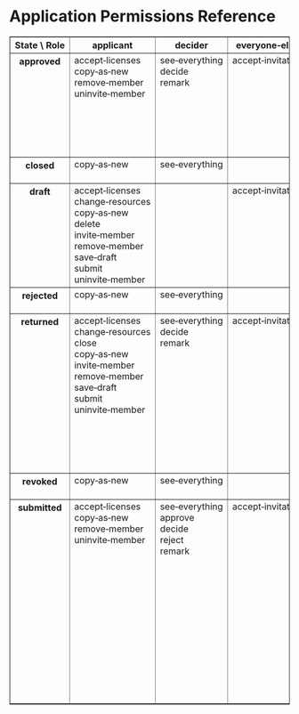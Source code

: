 # Application Permissions Reference

<table border="1"><tr><th>State \ Role</th><th>applicant</th><th>decider</th><th>everyone‑else</th><th>expirer</th><th>handler</th><th>member</th><th>past‑decider</th><th>past‑reviewer</th><th>reporter</th><th>reviewer</th></tr><tr><th valign="top">approved</th><td valign="top"><!-- role: applicant --><div>accept‑licenses</div><div>copy‑as‑new</div><div>remove‑member</div><div>uninvite‑member</div></td><td valign="top"><!-- role: decider --><div>see‑everything</div><div>decide</div><div>remark</div></td><td valign="top"><!-- role: everyone-else --><div>accept‑invitation</div></td><td valign="top"><!-- role: expirer --><div>delete</div><div>send‑expiration‑notifications</div></td><td valign="top"><!-- role: handler --><div>see‑everything</div><div>add‑member</div><div>change‑resources</div><div>close</div><div>invite‑member</div><div>remark</div><div>remove‑member</div><div>revoke</div><div>uninvite‑member</div></td><td valign="top"><!-- role: member --><div>accept‑licenses</div><div>copy‑as‑new</div></td><td valign="top"><!-- role: past-decider --><div>see‑everything</div><div>remark</div></td><td valign="top"><!-- role: past-reviewer --><div>see‑everything</div><div>remark</div></td><td valign="top"><!-- role: reporter --><div>see‑everything</div></td><td valign="top"><!-- role: reviewer --><div>see‑everything</div><div>remark</div><div>review</div></td></tr><tr><th valign="top">closed</th><td valign="top"><!-- role: applicant --><div>copy‑as‑new</div></td><td valign="top"><!-- role: decider --><div>see‑everything</div></td><td valign="top"><!-- role: everyone-else --></td><td valign="top"><!-- role: expirer --><div>delete</div><div>send‑expiration‑notifications</div></td><td valign="top"><!-- role: handler --><div>see‑everything</div><div>remark</div></td><td valign="top"><!-- role: member --><div>copy‑as‑new</div></td><td valign="top"><!-- role: past-decider --><div>see‑everything</div></td><td valign="top"><!-- role: past-reviewer --><div>see‑everything</div></td><td valign="top"><!-- role: reporter --><div>see‑everything</div></td><td valign="top"><!-- role: reviewer --><div>see‑everything</div></td></tr><tr><th valign="top">draft</th><td valign="top"><!-- role: applicant --><div>accept‑licenses</div><div>change‑resources</div><div>copy‑as‑new</div><div>delete</div><div>invite‑member</div><div>remove‑member</div><div>save‑draft</div><div>submit</div><div>uninvite‑member</div></td><td valign="top"><!-- role: decider --></td><td valign="top"><!-- role: everyone-else --><div>accept‑invitation</div></td><td valign="top"><!-- role: expirer --><div>delete</div><div>send‑expiration‑notifications</div></td><td valign="top"><!-- role: handler --></td><td valign="top"><!-- role: member --><div>accept‑licenses</div><div>copy‑as‑new</div></td><td valign="top"><!-- role: past-decider --></td><td valign="top"><!-- role: past-reviewer --></td><td valign="top"><!-- role: reporter --><div>see‑everything</div></td><td valign="top"><!-- role: reviewer --></td></tr><tr><th valign="top">rejected</th><td valign="top"><!-- role: applicant --><div>copy‑as‑new</div></td><td valign="top"><!-- role: decider --><div>see‑everything</div></td><td valign="top"><!-- role: everyone-else --></td><td valign="top"><!-- role: expirer --><div>delete</div><div>send‑expiration‑notifications</div></td><td valign="top"><!-- role: handler --><div>see‑everything</div><div>remark</div></td><td valign="top"><!-- role: member --><div>copy‑as‑new</div></td><td valign="top"><!-- role: past-decider --><div>see‑everything</div></td><td valign="top"><!-- role: past-reviewer --><div>see‑everything</div></td><td valign="top"><!-- role: reporter --><div>see‑everything</div></td><td valign="top"><!-- role: reviewer --><div>see‑everything</div></td></tr><tr><th valign="top">returned</th><td valign="top"><!-- role: applicant --><div>accept‑licenses</div><div>change‑resources</div><div>close</div><div>copy‑as‑new</div><div>invite‑member</div><div>remove‑member</div><div>save‑draft</div><div>submit</div><div>uninvite‑member</div></td><td valign="top"><!-- role: decider --><div>see‑everything</div><div>decide</div><div>remark</div></td><td valign="top"><!-- role: everyone-else --><div>accept‑invitation</div></td><td valign="top"><!-- role: expirer --><div>delete</div><div>send‑expiration‑notifications</div></td><td valign="top"><!-- role: handler --><div>see‑everything</div><div>add‑licenses</div><div>add‑member</div><div>assign‑external‑id</div><div>change‑applicant</div><div>change‑resources</div><div>close</div><div>invite‑decider</div><div>invite‑member</div><div>invite‑reviewer</div><div>remark</div><div>remove‑member</div><div>request‑review</div><div>uninvite‑member</div></td><td valign="top"><!-- role: member --><div>accept‑licenses</div><div>copy‑as‑new</div></td><td valign="top"><!-- role: past-decider --><div>see‑everything</div><div>remark</div></td><td valign="top"><!-- role: past-reviewer --><div>see‑everything</div><div>remark</div></td><td valign="top"><!-- role: reporter --><div>see‑everything</div></td><td valign="top"><!-- role: reviewer --><div>see‑everything</div><div>remark</div><div>review</div></td></tr><tr><th valign="top">revoked</th><td valign="top"><!-- role: applicant --><div>copy‑as‑new</div></td><td valign="top"><!-- role: decider --><div>see‑everything</div></td><td valign="top"><!-- role: everyone-else --></td><td valign="top"><!-- role: expirer --><div>delete</div><div>send‑expiration‑notifications</div></td><td valign="top"><!-- role: handler --><div>see‑everything</div><div>remark</div></td><td valign="top"><!-- role: member --><div>copy‑as‑new</div></td><td valign="top"><!-- role: past-decider --><div>see‑everything</div></td><td valign="top"><!-- role: past-reviewer --><div>see‑everything</div></td><td valign="top"><!-- role: reporter --><div>see‑everything</div></td><td valign="top"><!-- role: reviewer --><div>see‑everything</div></td></tr><tr><th valign="top">submitted</th><td valign="top"><!-- role: applicant --><div>accept‑licenses</div><div>copy‑as‑new</div><div>remove‑member</div><div>uninvite‑member</div></td><td valign="top"><!-- role: decider --><div>see‑everything</div><div>approve</div><div>decide</div><div>reject</div><div>remark</div></td><td valign="top"><!-- role: everyone-else --><div>accept‑invitation</div></td><td valign="top"><!-- role: expirer --><div>delete</div><div>send‑expiration‑notifications</div></td><td valign="top"><!-- role: handler --><div>see‑everything</div><div>add‑licenses</div><div>add‑member</div><div>approve</div><div>assign‑external‑id</div><div>change‑applicant</div><div>change‑resources</div><div>close</div><div>invite‑decider</div><div>invite‑member</div><div>invite‑reviewer</div><div>reject</div><div>remark</div><div>remove‑member</div><div>request‑decision</div><div>request‑review</div><div>return</div><div>uninvite‑member</div></td><td valign="top"><!-- role: member --><div>accept‑licenses</div><div>copy‑as‑new</div></td><td valign="top"><!-- role: past-decider --><div>see‑everything</div><div>remark</div></td><td valign="top"><!-- role: past-reviewer --><div>see‑everything</div><div>remark</div></td><td valign="top"><!-- role: reporter --><div>see‑everything</div></td><td valign="top"><!-- role: reviewer --><div>see‑everything</div><div>remark</div><div>review</div></td></tr></table>